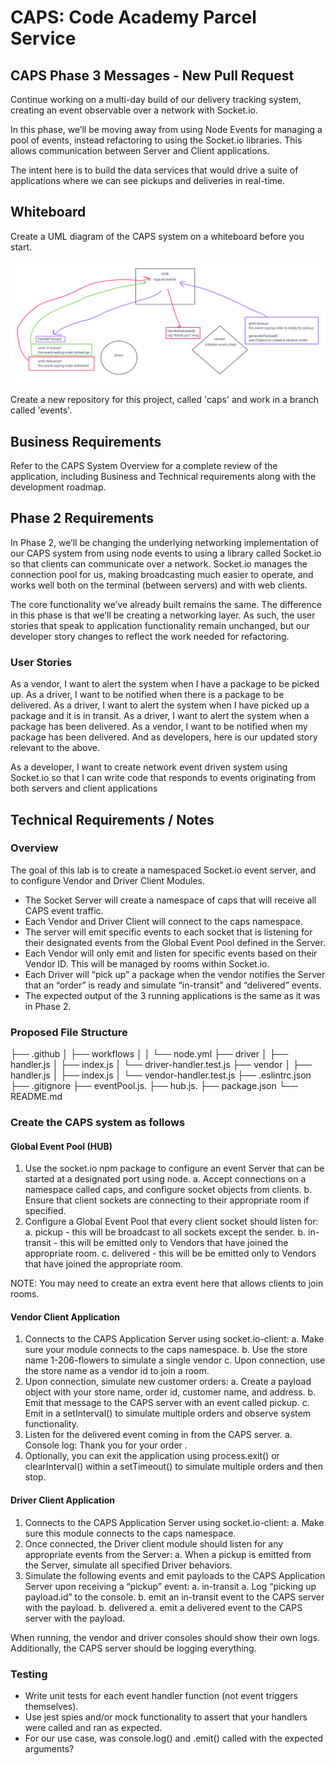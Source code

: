 # CAPS: Code Academy Parcel Service

## CAPS Phase 3 Messages - New Pull Request

Continue working on a multi-day build of our delivery tracking system, creating an event observable over a network with Socket.io.

In this phase, we’ll be moving away from using Node Events for managing a pool of events, instead refactoring to using the Socket.io libraries. This allows communication between Server and Client applications.

The intent here is to build the data services that would drive a suite of applications where we can see pickups and deliveries in real-time.

## Whiteboard

Create a UML diagram of the CAPS system on a whiteboard before you start.

![CAPS Whiteboard: Phase 2](./img/event-emitter-whiteboard.png)

Create a new repository for this project, called 'caps' and work in a branch called 'events'.

## Business Requirements

Refer to the CAPS System Overview for a complete review of the application, including Business and Technical requirements along with the development roadmap.

## Phase 2 Requirements

In Phase 2, we’ll be changing the underlying networking implementation of our CAPS system from using node events to using a library called Socket.io so that clients can communicate over a network. Socket.io manages the connection pool for us, making broadcasting much easier to operate, and works well both on the terminal (between servers) and with web clients.

The core functionality we’ve already built remains the same. The difference in this phase is that we’ll be creating a networking layer. As such, the user stories that speak to application functionality remain unchanged, but our developer story changes to reflect the work needed for refactoring.

### User Stories

As a vendor, I want to alert the system when I have a package to be picked up.
As a driver, I want to be notified when there is a package to be delivered.
As a driver, I want to alert the system when I have picked up a package and it is in transit.
As a driver, I want to alert the system when a package has been delivered.
As a vendor, I want to be notified when my package has been delivered.
And as developers, here is our updated story relevant to the above.

As a developer, I want to create network event driven system using Socket.io so that I can write code that responds to events originating from both servers and client applications

## Technical Requirements / Notes

### Overview

The goal of this lab is to create a namespaced Socket.io event server, and to configure Vendor and Driver Client Modules.

- The Socket Server will create a namespace of caps that will receive all CAPS event traffic.
- Each Vendor and Driver Client will connect to the caps namespace.
- The server will emit specific events to each socket that is listening for their designated events from the Global Event Pool defined in the Server.
- Each Vendor will only emit and listen for specific events based on their Vendor ID. This will be managed by rooms within Socket.io.
- Each Driver will “pick up” a package when the vendor notifies the Server that an “order” is ready and simulate “in-transit” and “delivered” events.
- The expected output of the 3 running applications is the same as it was in Phase 2.

### Proposed File Structure

├── .github
│   ├── workflows
│   │   └── node.yml
├── driver
│   ├── handler.js
│   ├── index.js
│   └── driver-handler.test.js
├── vendor
│   ├── handler.js
│   ├── index.js
│   └── vendor-handler.test.js
├── .eslintrc.json
├── .gitignore
├── eventPool.js.
├── hub.js.
├── package.json
└── README.md

### Create the CAPS system as follows

#### Global Event Pool (HUB)

1. Use the socket.io npm package to configure an event Server that can be started at a designated port using node.
  a. Accept connections on a namespace called caps, and configure socket objects from clients.
  b. Ensure that client sockets are connecting to their appropriate room if specified.
2. Configure a Global Event Pool that every client socket should listen for:
  a. pickup - this will be broadcast to all sockets except the sender.
  b. in-transit - this will be emitted only to Vendors that have joined the appropriate room.
  c. delivered - this will be be emitted only to Vendors that have joined the appropriate room.

NOTE: You may need to create an extra event here that allows clients to join rooms.

#### Vendor Client Application

1. Connects to the CAPS Application Server using socket.io-client:
  a. Make sure your module connects to the caps namespace.
  b. Use the store name 1-206-flowers to simulate a single vendor
  c. Upon connection, use the store name as a vendor id to join a room.
2. Upon connection, simulate new customer orders:
  a. Create a payload object with your store name, order id, customer name, and address.
  b. Emit that message to the CAPS server with an event called pickup.
  c. Emit in a setInterval() to simulate multiple orders and observe system functionality.
3. Listen for the delivered event coming in from the CAPS server.
  a. Console log: Thank you for your order <customer-name>.
4. Optionally, you can exit the application using process.exit() or clearInterval(<interval-id>) within a setTimeout() to simulate multiple orders and then stop.

#### Driver Client Application

1. Connects to the CAPS Application Server using socket.io-client:
  a. Make sure this module connects to the caps namespace.
2. Once connected, the Driver client module should listen for any appropriate events from the Server:
  a. When a pickup is emitted from the Server, simulate all specified Driver behaviors.
3. Simulate the following events and emit payloads to the CAPS Application Server upon receiving a “pickup” event:
  a. in-transit
    a. Log “picking up payload.id” to the console.
    b. emit an in-transit event to the CAPS server with the payload.
  b. delivered
    a. emit a delivered event to the CAPS server with the payload.

When running, the vendor and driver consoles should show their own logs. Additionally, the CAPS server should be logging everything.

### Testing

- Write unit tests for each event handler function (not event triggers themselves).
- Use jest spies and/or mock functionality to assert that your handlers were called and ran as expected.
- For our use case, was console.log() and .emit() called with the expected arguments?
